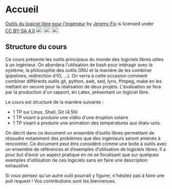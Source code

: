 # Accueil


 <p xmlns:cc="http://creativecommons.org/ns#" xmlns:dct="http://purl.org/dc/terms/"><a property="dct:title" rel="cc:attributionURL" href="https://jeremyfix.github.io/OutilsLibres/">Outils du logiciel libre pour l'ingénieur</a> by <a rel="cc:attributionURL dct:creator" property="cc:attributionName" href="https://jeremyfix.github.io">Jeremy Fix</a> is licensed under <a href="https://creativecommons.org/licenses/by-sa/4.0/?ref=chooser-v1" target="_blank" rel="license noopener noreferrer" style="display:inline-block;">CC BY-SA 4.0<img style="height:22px!important;margin-left:3px;vertical-align:text-bottom;" src="https://mirrors.creativecommons.org/presskit/icons/cc.svg?ref=chooser-v1" alt=""><img style="height:22px!important;margin-left:3px;vertical-align:text-bottom;" src="https://mirrors.creativecommons.org/presskit/icons/by.svg?ref=chooser-v1" alt=""><img style="height:22px!important;margin-left:3px;vertical-align:text-bottom;" src="https://mirrors.creativecommons.org/presskit/icons/sa.svg?ref=chooser-v1" alt=""></a></p> 



## Structure du cours

Ce cours présente les outils principaux du monde des logiciels libres utiles à un ingénieur. On abordera l'utilisation de bash pour intéragir avec le système, la philosophie des outils GNU et la manière de les combiner (pipelines, redirection d’IO, ...). On verra à cette occasion comment combiner différents outils git, python, awk, sed, lynx, ffmpeg, make en les mettant en oeuvre pour la réalisation de deux projets. L'évaluation se fera par la production d'un rapport, en Latex, présentant un logiciel libre.

Le cours est structuré de la manière suivante :

- 1 TP sur Linux, Shell, Git (4.5h)
- 1 TP visant à produire une vidéo d'une éruption solaire
- 1 TP visant à produire une animation des températures aux états-unis.


On décrit dans ce document un ensemble d’outils libres permettant de résoudre notamment des problèmes que des ingénieurs seront amenés à rencontrer. Ce document peut être considéré comme une boite à outils avec un ensemble de références et d’exemples d’utilisation de logiciels libres. Il a pour but d’avoir un aspect pratique en ne se focalisant que sur quelques exemples d’utilisation de ces logiciels sans en faire une description exhaustive.

Si vous pensez qu'un autre outil pourrait y figurer, n'hésitez pas à faire une pull request ! Vos contributions sont les bienvenues.
